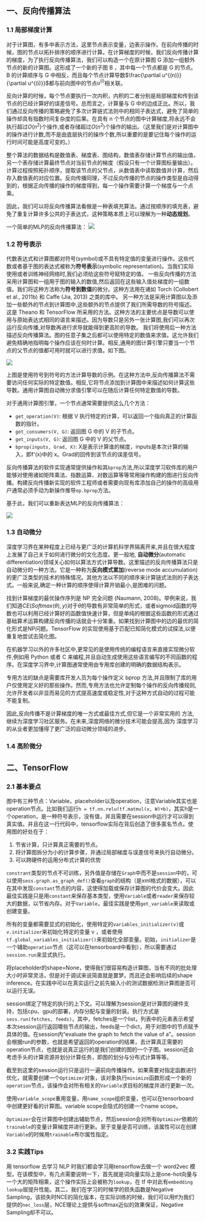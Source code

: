 ## 一、反向传播算法

### 1.1 局部梯度计算

对于计算图，有多中表示方法，这里节点表示变量，边表示操作。在前向传播的时候，图的节点以拓扑排序的顺序进行计算。在计算梯度的时候，我们反向传播计算的梯度，为了执行反向传播算法，我们可以构造一个在原计算图 G 添加一组额外节点的新的计算图。这形成了一个新的子图 B ，其中每一个节点都是 G 的节点。B 的计算顺序与 G 中相反，而且每个节点计算导数$\frac{\partial u^{(n)}}{\partial u^{(i)}}$都与前向图中的节点$u^{(i)}$相关联。

反向计算的时候，每个节点要执行一次内积，内积的二者分别是局部梯度和传到该节点的已经计算好的误差信号。总而言之，计算量与 G 中的边成正比。所以，我们通过反向传播的策略避免了多次计算链式法则中的相同子表达式，避免了简单的操作却具有指数时间复杂度的后果。在具有 n 个节点的图中计算梯度,将永远不会执行超过$O(n^2)$个操作,或者存储超过$O(n^2)$个操作的输出。（这里我们是对计算图中的操作进行计数,而不是由底层执行的操作个数,所以重要的是要记住每个操作的运行时间可能是高度可变的。）

整个算法的数据结构是数值表、梯度表、图结构，数值表存储计算节点的输出值，另一个表存储计算最终节点对当前节点的梯度（假设只有一个计算图标量输出）。计算过程按照拓扑顺序，提取该节点的父节点，从数值表中读取数值并计算，然后存入数值表的对应位置。反向传播同理，不过反向传播的节点的操作类型是自动得到的，根据正向传播的操作的梯度得到，每一个操作需要计算一个梯度与一个点乘。

因此，我们可以将反向传播算法看做是一种表填充算法。通过按顺序的填充表，避免了重复计算许多公共的子表达式，这种策略本质上可以理解为一种**动态规划**。

一个简单的MLP的反向传播算法：
![](../../img/tflearning1.png)

### 1.2 符号表示

代数表达式和计算图都对符号(symbol)或不具有特定值的变量进行操作。这些代数或者基于图的表达式被称为**符号表示**(symbolic representation)。当我们实际使用或者训练神经网络时,我们必须给这些符号赋特定的值。
一些反向传播的方法采用计算图和一组用于图的输入的数值,然后返回在这些输入值处梯度的一组数值。我们将这种方法称为**符号到数值**的微分。这种方法用在诸如 Torch (Collobert et al., 2011b) 和 Caffe (Jia, 2013) 之类的库中。
另一种方法是采用计算图以及添加一些额外的节点到计算图中,这些额外的节点提供了我们所需导数的符号描述。这是 Theano 和 TensorFlow 所采用的方法。这种方法的主要优点是导数可以使用与原始表达式相同的语言来描述。因为导数只是另外一张计算图,我们可以再次运行反向传播,对导数再进行求导就能得到更高阶的导数。
我们将使用后一种方法描述反向传播算法。图的任意子集之后都可以使用特定的数值来求值。这允许我们避免精确地指明每个操作应该在何时计算。相反,通用的图计算引擎只要当一个节点的父节点的值都可用时就可以进行求值。如下图。

![](../../img/tflearning2.png)

上图是使用符号到符号的方法计算导数的示例。在这种方法中,反向传播算法不需要访问任何实际的特定数值。相反,它将节点添加到计算图中来描述如何计算这些导数。通用计算图自动微分求值引擎可以在随后计算任何特定数值的导数。

对于通用计算图引擎，一个节点通常需要提供这么几个方法：

- `get_operation(V)`: 根据 V 执行特定的计算，可以返回一个指向真正的计算函数的指针。
- `get_consumers(V, G)`: 返回图 G 中的 V 的子节点。
- `get_inputs(V, G)`: 返回图 G 中的 V 的父节点。
- `bprop(inputs, Grad, X)`: X是表示计算谁的梯度，inputs是本次计算的输入，即f'(x)中的 x。Grad的回传到该节点的误差信号。

反向传播算法的软件实现通常提供操作和其`bprop`方法,所以深度学习软件库的用户能够对使用诸如矩阵乘法、指数运算、对数运算等等常用操作构建的图进行反向传播。构建反向传播新实现的软件工程师或者需要向现有库添加自己的操作的高级用户通常必须手动为新操作推导`op.bprop`方法。

基于此，我们可以重新表达MLP的反向传播算法：

![](../../img/tflearning3.png)

### 1.3 自动微分

深度学习界在某种程度上已经与更广泛的计算机科学界隔离开来,并且在很大程度上发展了自己关于如何进行微分的文化态度。更一般地, **自动微分**(automatic differentiation)领域关心如何以算法方式计算导数。这里描述的反向传播算法只是自动微分的一种方法。它是一种称为**反向模式累加**(reverse mode accumulation)的更广泛类型的技术的特殊情况。其他方法以不同的顺序来计算链式法则的子表达式。一般来说,确定一种计算的顺序使得计算开销最小,是困难的问题。

找到计算梯度的最优操作序列是 NP 完全问题 (Naumann, 2008)。举例来说，我们知道$CE(Softmax(\theta), y)$对于$\theta$的导数有非常简单的形式，或者sigmoid函数的导数也可以利用已经计算好的函数值快速计算，但是单纯的根据这些函数的形式通过基础算术运算构建反向传播的话就会十分笨重。如果找到计算图中的边的最优的简化形式是NP问题。TensorFlow 的实现使用基于匹配已知简化模式的试探法,以便重复地尝试去简化图。

在机器学习以外的许多社区中,更常见的是使用传统的编程语言来直接实现微分软件,例如用 Python 或者 C 来编程,并且自动生成使用这些语言编写的不同函数的程序。在深度学习界中,计算图通常使用由专用库创建的明确的数据结构表示。

专用方法的缺点是需要库开发人员为每个操作定义 bprop 方法,并且限制了库的用户仅使用定义好的那些操作。然而,专用方法也允许定制每个操作的反向传播规则,允许开发者以非显而易见的方式提高速度或稳定性,对于这种方式自动的过程可能不能复制。

因此,反向传播不是计算梯度的唯一方式或最佳方式,但它是一个非常实用的
方法,继续为深度学习社区服务。在未来,深度网络的微分技术可能会提高,因为
深度学习的从业者更加懂得了更广泛的自动微分领域的进步。

### 1.4 高阶微分



## 二、TensorFlow

### 2.1 基本要点

图中有三种节点：Variable，placeholder以及operation，注意Variable其实也是operation节点。比如我们运行`h = tf.nn.relu(tf.matmul(x, W)+b)`，其实h是一个operation，是一种符号表示，没有值，并且需要在session中运行才可以得到真实值。并且在这一行代码中，tensorflow实际在背后创造了很多匿名节点。使用图的好处在于：
1. 节省计算，只计算真正需要的节点。
2. 将计算图拆分为小的计算步骤，并通过局部梯度与误差信号来执行自动微分。
3. 可以跨硬件的运用分布式计算的优势

`constrant`类型的节点不可训练，另外值是存储在`Graph`中而不是`session`中的，可以使用`sess.graph.as_graph_def()`查看`graph`的结构（是xml格式的数据），可以在其中发现`constant`节点的内容，这使得加载或保存计算图的代价会变大。因此最佳实践是只是用`constant`来保存基本类型，使用`Variable`或者`reader`来保存较大的数据，以节省内存。对于`Variable`，最佳实践是使用`get_variable`来读取或创建变量。

所有的变量都需要显式的初始化，使用特定的`variables_initializer(v)`或`v.initializer`来初始化特定的变量 v ，或者使用`tf.global_variables_initializer()`来初始化全部变量。初始，`initializer`是一个辅助`operation`节点（这可以在tensorboard中看到），所以需要通过`session.run`来显式执行。

将placeholder的shape=None，使得我们很容易构造计算图，当有不同的批处理大小时非常灵活，但是对于调试来说简直就是噩梦。而且还会影响后续的shape inference。在实践中可以在真实运行之前先输入小的测试数据检测计算图是否可以运行无误。

session绑定了特定的执行的上下文。可以理解为session是对计算图的硬件支持，包括cpu、gpu的部署，内存分配与变量的封装。执行方式是`sess.run(fetches, feeds)`，其中，fetches是一个list，列表中的元素表示希望本次session运行返回哪些节点的输出，feeds是一个dict，用于对图中的节点赋予具体的值。在session内“evaluate the graph to fetch the value of a”。session会根据run的参数，也就是希望返回的operation的结果，去计算真正需要的operation节点，也就是说真正运行的是我们创建的图的一个子图。session还会考虑手头的计算资源并划分计算任务，即图的划分与分布式计算等等。

截至到这里的session运行只是运行一遍前向传播操作。如果需要对指定函数进行优化，就需要创建一个`Optimizer`对象，该对象执行`minimize`函数形成一个新的`operation`节点，该操作会对所有相关的`Variable`求目标的梯度并进行更新一次。

使用`variable_scope`重用变量，用`name_scope`组织变量，也可以在tensorboard中创建更好看的计算图。variable scope会隐式的创建一个name scope。

`Optimizer`会在计算图中创建出辅助节点，然后session会对所有`Optimizer`依赖的`trainable`的变量计算梯度并进行更新。至于变量是否可训练，该属性可以在创建`Variable`的时候用`trainable`布尔属性指定。

### 3.2 实践Tips

用 tensorflow 去学习 NLP 时我们都会学习用tensorflow去做一个 word2vec 模型。在该模型中，有几点需要说明一下，首先就是词向量实际上是one-hot向量与一个大的矩阵相乘，这个操作实际上会被称为`lookup`，在 tf 中对此有`embedding lookup`层提升性能。其二，我们在学习的时候学的损失函数是Negative Sampling，该损失时NCE的简化版本，在实际训练的时候，我们可以用tf为我们提供的`nec_loss`层，NCE理论上提供与softmax近似的效果保证，Negative Sampling却不可以。
